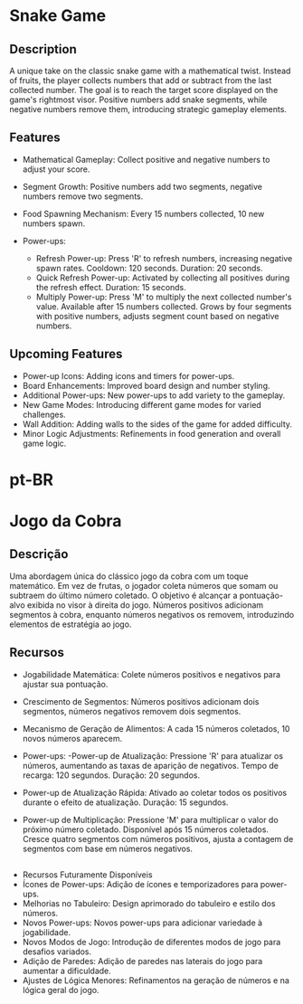 # Snake Game

## Description
A unique take on the classic snake game with a mathematical twist. Instead of fruits, the player collects numbers that add or subtract from the last collected number. 
The goal is to reach the target score displayed on the game's rightmost visor. Positive numbers add snake segments, while negative numbers remove them, introducing strategic gameplay elements.

## Features
- Mathematical Gameplay: Collect positive and negative numbers to adjust your score.
- Segment Growth: Positive numbers add two segments, negative numbers remove two segments.
- Food Spawning Mechanism: Every 15 numbers collected, 10 new numbers spawn.

- Power-ups:
  - Refresh Power-up: Press 'R' to refresh numbers, increasing negative spawn rates. Cooldown: 120 seconds. Duration: 20 seconds.
  - Quick Refresh Power-up: Activated by collecting all positives during the refresh effect. Duration: 15 seconds.
  - Multiply Power-up: Press 'M' to multiply the next collected number's value. Available after 15 numbers collected. Grows by four segments with positive numbers, adjusts segment count based on negative numbers.

## Upcoming Features
- Power-up Icons: Adding icons and timers for power-ups.
- Board Enhancements: Improved board design and number styling.
- Additional Power-ups: New power-ups to add variety to the gameplay.
- New Game Modes: Introducing different game modes for varied challenges.
- Wall Addition: Adding walls to the sides of the game for added difficulty.
- Minor Logic Adjustments: Refinements in food generation and overall game logic.

##
##

 # pt-BR 
# Jogo da Cobra

## Descrição
Uma abordagem única do clássico jogo da cobra com um toque matemático. Em vez de frutas, o jogador coleta números que somam ou subtraem do último número coletado. O objetivo é alcançar a pontuação-alvo exibida no visor à direita do jogo. Números positivos adicionam segmentos à cobra, enquanto números negativos os removem, introduzindo elementos de estratégia ao jogo.

## Recursos
- Jogabilidade Matemática: Colete números positivos e negativos para ajustar sua pontuação.
- Crescimento de Segmentos: Números positivos adicionam dois segmentos, números negativos removem dois segmentos.
- Mecanismo de Geração de Alimentos: A cada 15 números coletados, 10 novos números aparecem.

- Power-ups:
-Power-up de Atualização: Pressione 'R' para atualizar os números, aumentando as taxas de aparição de negativos. Tempo de recarga: 120 segundos. Duração: 20 segundos.
- Power-up de Atualização Rápida: Ativado ao coletar todos os positivos durante o efeito de atualização. Duração: 15 segundos.
- Power-up de Multiplicação: Pressione 'M' para multiplicar o valor do próximo número coletado. Disponível após 15 números coletados. Cresce quatro segmentos com números positivos, ajusta a contagem de segmentos com base em números negativos.
##

- Recursos Futuramente Disponíveis
- Ícones de Power-ups: Adição de ícones e temporizadores para power-ups.
- Melhorias no Tabuleiro: Design aprimorado do tabuleiro e estilo dos números.
- Novos Power-ups: Novos power-ups para adicionar variedade à jogabilidade.
- Novos Modos de Jogo: Introdução de diferentes modos de jogo para desafios variados.
- Adição de Paredes: Adição de paredes nas laterais do jogo para aumentar a dificuldade.
- Ajustes de Lógica Menores: Refinamentos na geração de números e na lógica geral do jogo.

